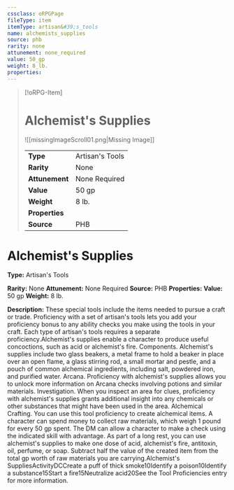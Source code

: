 ```yaml
---
cssclass: oRPGPage
fileType: item
itemType: artisan&#39;s_tools
name: alchemists_supplies
source: phb
rarity: none
attunement: none_required
value: 50_gp
weight: 8_lb.
properties:
---
```

> [!oRPG-Item]
> # Alchemist&#39;s Supplies
> ![[missingImageScroll01.png|Missing Image]]
>
> |  |   |
> |:--|---|
> |**Type** | Artisan&#39;s Tools |
> |**Rarity** | None |
> | **Attunement** | None Required |
> | **Value** | 50 gp |
>  | **Weight**| 8 lb. |
>  |**Properties** |  |
> | **Source** | PHB |

#  Alchemist&#39;s Supplies
**Type:** Artisan&#39;s Tools

**Rarity:** None
**Attunement:** None Required
**Source:** PHB
**Properties:**
**Value:** 50 gp
**Weight:** 8 lb.

**Description:** These special tools include the items needed to pursue a craft or trade. Proficiency with a set of artisan&#39;s tools lets you add your proficiency bonus to any ability checks you make using the tools in your craft. Each type of artisan&#39;s tools requires a separate proficiency.Alchemist&#39;s supplies enable a character to produce useful concoctions, such as acid or alchemist&#39;s fire. Components. Alchemist&#39;s supplies include two glass beakers, a metal frame to hold a beaker in place over an open flame, a glass stirring rod, a small mortar and pestle, and a pouch of common alchemical ingredients, including salt, powdered iron, and purified water. Arcana. Proficiency with alchemist&#39;s supplies allows you to unlock more information on Arcana checks involving potions and similar materials. Investigation. When you inspect an area for clues, proficiency with alchemist&#39;s supplies grants additional insight into any chemicals or other substances that might have been used in the area. Alchemical Crafting. You can use this tool proficiency to create alchemical items. A character can spend money to collect raw materials, which weigh 1 pound for every 50 gp spent. The DM can allow a character to make a check using the indicated skill with advantage. As part of a long rest, you can use alchemist&#39;s supplies to make one dose of acid, alchemist&#39;s fire, antitoxin, oil, perfume, or soap. Subtract half the value of the created item from the total gp worth of raw materials you are carrying.Alchemist&#39;s SuppliesActivityDCCreate a puff of thick smoke10Identify a poison10Identify a substance15Start a fire15Neutralize acid20See the Tool Proficiencies entry for more information.


